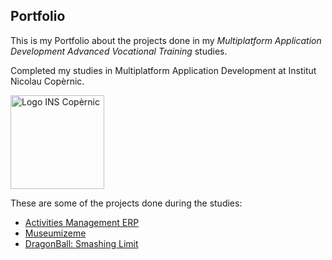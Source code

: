 ## Portfolio

This is my Portfolio about the projects done in my *Multiplatform Application Development Advanced Vocational Training* studies.

Completed my studies in Multiplatform Application Development at Institut Nicolau Copèrnic.

<img src="https://copernic.cat/images/logos/logo-header.png" width="150" alt="Logo INS Copèrnic">

These are some of the projects done during the studies:
- [Activities Management ERP](https://gitlab.com/project2team2/activities-management-erp)
- [Museumizeme](https://gitlab.com/MarcCristobal/museumizeme.git)
- [DragonBall: Smashing Limit](https://gitlab.com/MarcCristobal/dragonballsmashinglimit)
